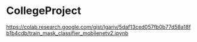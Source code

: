 # CollegeProject

https://colab.research.google.com/gist/lgariv/5daf13ced057fb0b77d58a18fb1b4cdb/train_mask_classifier_mobilenetv2.ipynb
